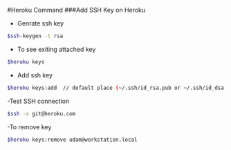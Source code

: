 #Heroku Command
###Add SSH Key on Heroku
- Genrate ssh key
```bash
$ssh-keygen -t rsa
```
- To see exiting attached key
```bash
$heroku keys
```
- Add ssh key
```bash
$heroku keys:add  // default place (~/.ssh/id_rsa.pub or ~/.ssh/id_dsa.pub). 
```
-Test SSH connection
```bash
$ssh -v git@heroku.com
```
-To remove key
```bash
$heroku keys:remove adam@workstation.local
```
